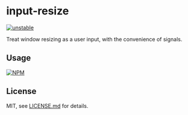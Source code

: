 # input-resize

[![unstable](http://badges.github.io/stability-badges/dist/unstable.svg)](http://github.com/badges/stability-badges)

Treat window resizing as a user input, with the convenience of signals.

## Usage

[![NPM](https://nodei.co/npm/input-resize.png)](https://nodei.co/npm/input-resize/)

## License

MIT, see [LICENSE.md](http://github.com/bunnybones1/input-resize/blob/master/LICENSE.md) for details.
